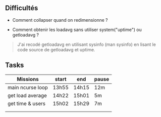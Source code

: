 
## Difficultés

- Comment collapser quand on redimensionne ?

- Comment obtenir les loadavg sans utiliser system("uptime") ou getloadavg ?
> J'ai recodé getloadavg en utilisant sysinfo (man sysinfo) en lisant le code
> source de getloadavg et uptime.


## Tasks

| Missions             | start  | end    | pause  |
|----------------------|--------|--------|--------|
| main ncurse loop     | 13h55  | 14h15  | 12m    |
| get load average     | 14h22  | 15h01  | 5m     |
| get time & users     | 15h02  | 15h29  | 7m     |
|                      |        |        |        |
|                      |        |        |        |